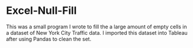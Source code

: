 # Excel-Null-Fill
This was a small program I wrote to fill the a large amount of empty cells in a dataset of New York City Traffic data. I imported this dataset into Tableau after using Pandas to clean the set.
